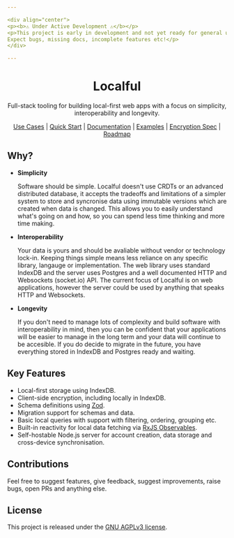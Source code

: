 ```yaml
---

<div align="center">
<p><b>⚠️ Under Active Development ⚠️</b></p>
<p>This project is early in development and not yet ready for general use.<br>
Expect bugs, missing docs, incomplete features etc!</p>
</div>

---
```


<div align="center">
  <h1>Localful</h1>
  <p>Full-stack tooling for building local-first web apps with a focus on simplicity, interoperability and longevity.</p>
    <a href="./docs/use-cases.md">Use Cases</a> |
  <a href="./docs/quick-start.md">Quick Start</a> |
  <a href="./docs/readme.md">Documentation</a> |
  <a href="./docs/examples.md">Examples</a> |
  <a href="./docs/local/encryption/specification.md">Encryption Spec</a> |
  <a href="./docs/roadmap.md">Roadmap</a>
</div>

## Why?

- **Simplicity**  

  Software should be simple. Localful doesn't use CRDTs or an advanced distributed database, it accepts the tradeoffs and limitations of a simpler system to store and syncronise data using immutable versions which are created when data is changed. This allows you to easily understand what's going on and how, so you can spend less time thinking and more time making.
  
- **Interoperability**  

  Your data is yours and should be avaliable without vendor or technology lock-in. Keeping things simple means less reliance on any specific library, langauge or implementation. The web library uses standard IndexDB and the server uses Postgres and a well documented HTTP and Websockets (socket.io) API. The current focus of Localful is on web applications, however the server could be used by anything that speaks HTTP and Websockets.

- **Longevity**  

  If you don't need to manage lots of complexity and build software with interoperability in mind, then you can be confident that your applications will be easier to manage in the long term and your data will continue to be accesible. If you do decide to migrate in the future, you have everything stored in IndexDB and Postgres ready and waiting.

## Key Features
- Local-first storage using IndexDB.
- Client-side encryption, including locally in IndexDB.
- Schema definitions using [Zod](https://zod.dev/).
- Migration support for schemas and data.
- Basic local queries with support with filtering, ordering, grouping etc.
- Built-in reactivity for local data fetching via [RxJS Observables](https://rxjs.dev/).
- Self-hostable Node.js server for account creation, data storage and cross-device synchronisation.

## Contributions

Feel free to suggest features, give feedback, suggest improvements, raise bugs, open PRs and anything else.

## License

This project is released under the [GNU AGPLv3 license](LICENSE.txt).

